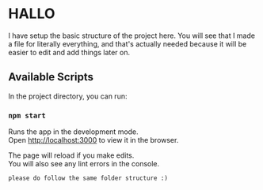 # HALLO

I have setup the basic structure of the project here. You will see that I made a file for literally everything,
and that's actually needed because it will be easier to edit and add things later on.

## Available Scripts

In the project directory, you can run:

### `npm start`

Runs the app in the development mode.\
Open [http://localhost:3000](http://localhost:3000) to view it in the browser.

The page will reload if you make edits.\
You will also see any lint errors in the console.

`please do follow the same folder structure :)`

